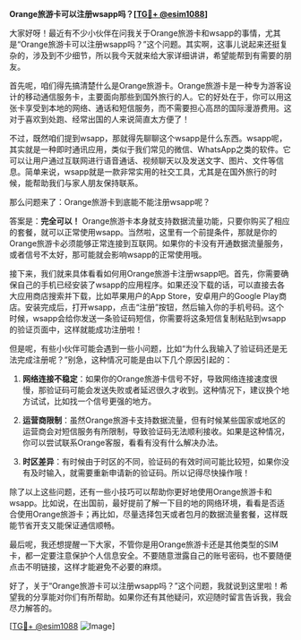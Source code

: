 **Orange旅游卡可以注册wsapp吗？[[TG💪+ @esim1088](https://t.me/s/esim1088)]**

大家好呀！最近有不少小伙伴在问我关于Orange旅游卡和wsapp的事情，尤其是“Orange旅游卡可以注册wsapp吗？”这个问题。其实啊，这事儿说起来还挺复杂的，涉及到不少细节，所以我今天就来给大家详细讲讲，希望能帮到有需要的朋友。

首先呢，咱们得先搞清楚什么是Orange旅游卡。Orange旅游卡是一种专为游客设计的移动通信服务卡，主要面向那些到国外旅行的人。它的好处在于，你可以用这张卡享受到本地的网络、通话和短信服务，而不需要担心高昂的国际漫游费用。这对于喜欢到处跑、经常出国的人来说简直太方便了！

不过，既然咱们提到wsapp，那就得先聊聊这个wsapp是什么东西。wsapp呢，其实就是一种即时通讯应用，类似于我们常见的微信、WhatsApp之类的软件。它可以让用户通过互联网进行语音通话、视频聊天以及发送文字、图片、文件等信息。简单来说，wsapp就是一款非常实用的社交工具，尤其是在国外旅行的时候，能帮助我们与家人朋友保持联系。

那么问题来了：Orange旅游卡到底能不能注册wsapp呢？

答案是：**完全可以！** Orange旅游卡本身就支持数据流量功能，只要你购买了相应的套餐，就可以正常使用wsapp。当然啦，这里有一个前提条件，那就是你的Orange旅游卡必须能够正常连接到互联网。如果你的卡没有开通数据流量服务，或者信号不太好，那可能就会影响wsapp的正常使用哦。

接下来，我们就来具体看看如何用Orange旅游卡注册wsapp吧。首先，你需要确保自己的手机已经安装了wsapp的应用程序。如果还没下载的话，可以直接去各大应用商店搜索并下载，比如苹果用户的App Store，安卓用户的Google Play商店。安装完成后，打开wsapp，点击“注册”按钮，然后输入你的手机号码。这个时候，wsapp会给你发送一条验证码短信，你需要将这条短信复制粘贴到wsapp的验证页面中，这样就能成功注册啦！

但是呢，有些小伙伴可能会遇到一些小问题，比如“为什么我输入了验证码还是无法完成注册呢？”别急，这种情况可能是由以下几个原因引起的：

1. **网络连接不稳定**：如果你的Orange旅游卡信号不好，导致网络连接速度很慢，那验证码可能会发送失败或者延迟很久才收到。这种情况下，建议换个地方试试，比如找一个信号更强的地方。

2. **运营商限制**：虽然Orange旅游卡支持数据流量，但有时候某些国家或地区的运营商会对短信服务有所限制，导致验证码无法顺利接收。如果是这种情况，你可以尝试联系Orange客服，看看有没有什么解决办法。

3. **时区差异**：有时候由于时区的不同，验证码的有效时间可能比较短，如果你没有及时输入，就需要重新申请新的验证码。所以记得尽快操作哦！

除了以上这些问题，还有一些小技巧可以帮助你更好地使用Orange旅游卡和wsapp。比如说，在出国前，最好提前了解一下目的地的网络环境，看看是否适合使用Orange旅游卡；再比如，尽量选择包天或者包月的数据流量套餐，这样既能节省开支又能保证通信顺畅。

最后呢，我还想提醒一下大家，不管你是用Orange旅游卡还是其他类型的SIM卡，都一定要注意保护个人信息安全。不要随意泄露自己的账号密码，也不要随便点击不明链接，这样才能避免不必要的麻烦。

好了，关于“Orange旅游卡可以注册wsapp吗？”这个问题，我就说到这里啦！希望我的分享能对你们有所帮助。如果你还有其他疑问，欢迎随时留言告诉我，我会尽力解答的。

[[TG💪+ @esim1088](https://t.me/s/esim1088) ![Image](https://i.postimg.cc/4NQfJmqS/Snipaste-2025-05-13-00-14-12.png)]